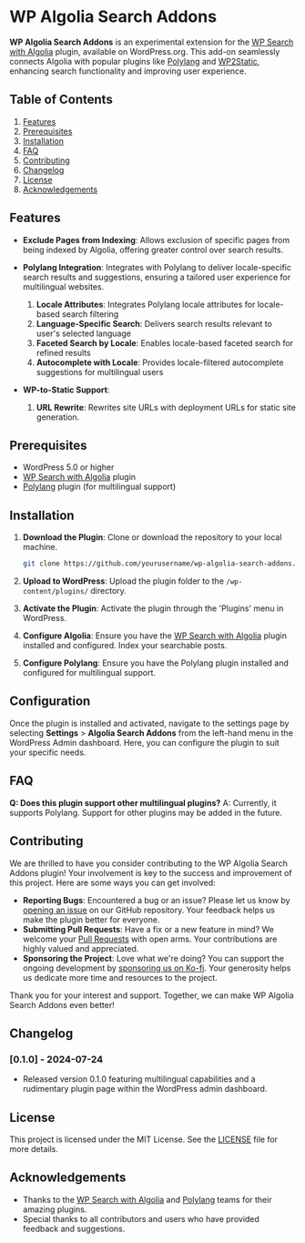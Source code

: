 # WP Algolia Search Addons

**WP Algolia Search Addons** is an experimental extension for the [WP Search with Algolia] plugin, available on WordPress.org. This add-on seamlessly connects Algolia with popular plugins like [Polylang] and [WP2Static], enhancing search functionality and improving user experience.

[WP Search with Algolia]: https://wordpress.org/plugins/wp-search-with-algolia/
[Polylang]: https://wordpress.org/plugins/polylang/
[WP2Static]: https://wp2static.com/

## Table of Contents
1. [Features](#features)
2. [Prerequisites](#prerequisites)
3. [Installation](#installation)
4. [FAQ](#faq)
5. [Contributing](#contributing)
6. [Changelog](#changelog)
7. [License](#license)
8. [Acknowledgements](#acknowledgements)

## Features

- **Exclude Pages from Indexing**: Allows exclusion of specific pages from being indexed by Algolia, offering greater control over search results.

- **Polylang Integration**: Integrates with Polylang to deliver locale-specific search results and suggestions, ensuring a tailored user experience for multilingual websites.

  1. **Locale Attributes**: Integrates Polylang locale attributes for locale-based search filtering
  2. **Language-Specific Search**: Delivers search results relevant to user's selected language
  3. **Faceted Search by Locale**: Enables locale-based faceted search for refined results
  4. **Autocomplete with Locale**: Provides locale-filtered autocomplete suggestions for multilingual users

- **WP-to-Static Support**:

   1. **URL Rewrite**: Rewrites site URLs with deployment URLs for static site generation.

## Prerequisites

- WordPress 5.0 or higher
- [WP Search with Algolia] plugin
- [Polylang] plugin (for multilingual support)

## Installation

1. **Download the Plugin**: Clone or download the repository to your local machine.
   ```bash
   git clone https://github.com/yourusername/wp-algolia-search-addons.git
   ```

2. **Upload to WordPress**: Upload the plugin folder to the `/wp-content/plugins/` directory.

3. **Activate the Plugin**: Activate the plugin through the 'Plugins' menu in WordPress.

4. **Configure Algolia**: Ensure you have the [WP Search with Algolia] plugin installed and configured. Index your searchable posts.

5. **Configure Polylang**: Ensure you have the Polylang plugin installed and configured for multilingual support.

## Configuration

Once the plugin is installed and activated, navigate to the settings page by selecting **Settings** > **Algolia Search Addons** from the left-hand menu in the WordPress Admin dashboard. Here, you can configure the plugin to suit your specific needs.

## FAQ

**Q: Does this plugin support other multilingual plugins?**
A: Currently, it supports Polylang. Support for other plugins may be added in the future.

## Contributing

We are thrilled to have you consider contributing to the WP Algolia Search Addons plugin! Your involvement is key to the success and improvement of this project. Here are some ways you can get involved:

- **Reporting Bugs**: Encountered a bug or an issue? Please let us know by [opening an issue] on our GitHub repository. Your feedback helps us make the plugin better for everyone.
- **Submitting Pull Requests**: Have a fix or a new feature in mind? We welcome your [Pull Requests] with open arms. Your contributions are highly valued and appreciated.
- **Sponsoring the Project**: Love what we're doing? You can support the ongoing development by [sponsoring us on Ko-fi]. Your generosity helps us dedicate more time and resources to the project.

Thank you for your interest and support. Together, we can make WP Algolia Search Addons even better!

[opening an issue]: https://github.com/craftweeks/wp-algolia-search-addons/issues
[Pull Requests]: https://github.com/craftweeks/wp-algolia-search-addons/pulls
[sponsoring us on Ko-fi]: https://ko-fi.com/your-kofi-page

## Changelog

### [0.1.0] - 2024-07-24
- Released version 0.1.0 featuring multilingual capabilities and a rudimentary plugin page within the WordPress admin dashboard.

## License

This project is licensed under the MIT License. See the [LICENSE](LICENSE) file for more details.

## Acknowledgements

- Thanks to the [WP Search with Algolia] and [Polylang] teams for their amazing plugins.
- Special thanks to all contributors and users who have provided feedback and suggestions.

